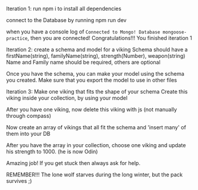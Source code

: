 Iteration 1:
run npm i to install all dependencies

connect to the Database by running npm run dev

when you have a console log of `Connected to Mongo! Database mongoose-practice`, then you are connected!
Congratulations!!! You finished iteration 1

Iteration 2:
create a schema and model for a viking
Schema should have a firstName(string), familyName(string), strength(Number), weapon(string)
Name and Family name should be required, others are optional

Once you have the schema, you can make your model using the schema you created.
Make sure that you export the model to use in other files

Iteration 3:
Make one viking that fits the shape of your schema
Create this viking inside your collection, by using your model

After you have one viking, now delete this viking with js (not manually through compass)

Now create an array of vikings that all fit the schema and 'insert many' of them into your DB

After you have the array in your collection, choose one viking and update his strength to 1000. (he is now Odin)

Amazing job! If you get stuck then always ask for help.

REMEMBER!!! The lone wolf starves during the long winter, but the pack survives ;)
